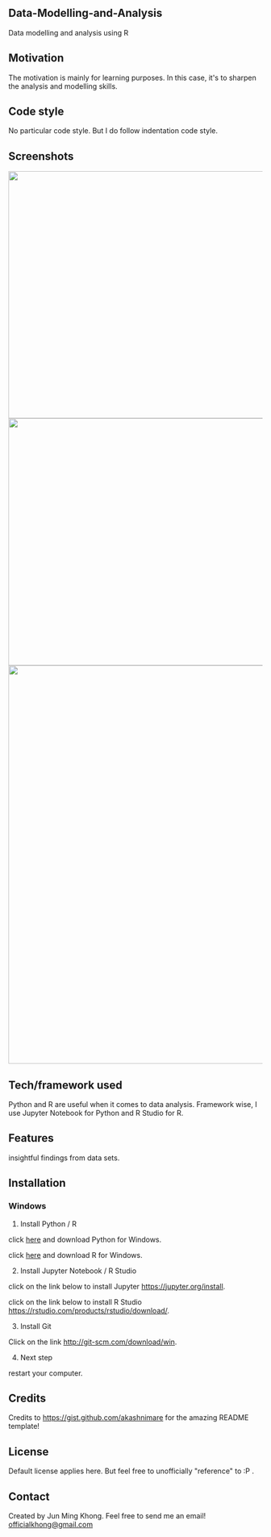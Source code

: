 ## Data-Modelling-and-Analysis
Data modelling and analysis using R


## Motivation
The motivation is mainly for learning purposes. In this case, it's to sharpen the analysis and modelling skills.

## Code style
No particular code style. But I do follow indentation code style.

 
## Screenshots
<img src="https://user-images.githubusercontent.com/70477671/106349550-a7712e00-6309-11eb-906e-9ff7a9c5643e.png" width="700" height="490">
<img src="https://user-images.githubusercontent.com/70477671/106349551-a8a25b00-6309-11eb-9ac8-84a995d1cfe9.png" width="700" height="490">
<img src="https://user-images.githubusercontent.com/70477671/106349552-a93af180-6309-11eb-8e13-55f4469b9e6e.png" width="700" height="790">



## Tech/framework used
Python and R are useful when it comes to data analysis. Framework wise, I use Jupyter Notebook for Python and R Studio for R.


## Features
insightful findings from data sets.


## Installation
### Windows

1) Install Python / R

click [here](https://www.python.org/downloads/) and download Python for Windows.

click [here](https://cran.r-project.org/bin/windows/base/) and download R for Windows.


2) Install Jupyter Notebook / R Studio

click on the link below to install Jupyter
https://jupyter.org/install.

click on the link below to install R Studio
https://rstudio.com/products/rstudio/download/.

3) Install Git

Click on the link
http://git-scm.com/download/win.

4) Next step

restart your computer.


## Credits
Credits to https://gist.github.com/akashnimare for the amazing README template!

## License
Default license applies here. But feel free to unofficially "reference" to :P .

## Contact
Created by Jun Ming Khong. 
Feel free to send me an email!
 officialkhong@gmail.com 



